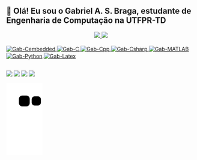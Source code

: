 ## 👋 Olá! Eu sou o Gabriel A. S. Braga, estudante de Engenharia de Computação na UTFPR-TD

<div align="center">
  <a href="https://github.com/snyper103">
  <img height="150em" src="https://github-readme-stats.vercel.app/api?username=snyper103&show_icons=true&theme=dracula&include_all_commits=true&count_private=true"/>
  <img height="150em" src="https://github-readme-stats.vercel.app/api/top-langs/?username=snyper103&layout=compact&langs_count=7&theme=dracula"/>
</div>
<div style="display: inline_block"><br>
  <img align="center" alt="Gab-Cembedded" height="30" width="40" src="https://cdn.jsdelivr.net/gh/devicons/devicon/icons/embeddedc/embeddedc-original.svg">
  <img align="center" alt="Gab-C" height="30" width="40" src="https://cdn.jsdelivr.net/gh/devicons/devicon/icons/c/c-original.svg">
  <img align="center" alt="Gab-Cpp" height="30" width="40" src="https://cdn.jsdelivr.net/gh/devicons/devicon/icons/cplusplus/cplusplus-original.svg">
  <img align="center" alt="Gab-Csharp" height="30" width="40" src="https://cdn.jsdelivr.net/gh/devicons/devicon/icons/csharp/csharp-original.svg">
  <img align="center" alt="Gab-MATLAB" height="30" width="40" src="https://cdn.jsdelivr.net/gh/devicons/devicon/icons/matlab/matlab-original.svg">
  <img align="center" alt="Gab-Python" height="30" width="40" src="https://cdn.jsdelivr.net/gh/devicons/devicon/icons/python/python-original.svg">
  <img align="center" alt="Gab-Latex" height="50" width="40" src="https://cdn.jsdelivr.net/gh/devicons/devicon/icons/latex/latex-original.svg">
</div>
  
  ##
 
<div> 
  <a href="https://www.instagram.com/gabriel.a.s.braga/" target="_blank"><img src="https://img.shields.io/badge/-Instagram-%23E4405F?style=for-the-badge&logo=instagram&logoColor=white" target="_blank"></a>
  <a href = "mailto:gabrielalexandre1924@gmail.com"><img src="https://img.shields.io/badge/-Gmail-%23333?style=for-the-badge&logo=gmail&logoColor=white" target="_blank"></a>
  <a href="https://www.linkedin.com/in/gabriel-a-s-braga/" target="_blank"><img src="https://img.shields.io/badge/-LinkedIn-%230077B5?style=for-the-badge&logo=linkedin&logoColor=white" target="_blank"></a> 
  <a href="https://twitter.com/Gabriel_A_S_B" target="_blank"><img src="https://img.shields.io/badge/Twitter-1DA1F2?style=for-the-badge&logo=twitter&logoColor=white"></a> 
 
  ![Snake animation](https://github.com/snyper103/snyper103/blob/output/github-contribution-grid-snake.svg)
 
</div>

